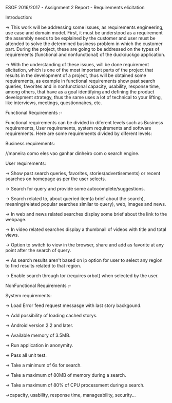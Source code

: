ESOF 2016/2017 - Assignment 2 Report - Requirements elicitation

Introduction:

-> This work will be addressing some issues, as requirements engineering, use case and domain model. First, it must be understood as a requirement the assembly needs to be explained by the customer and user must be attended to solve the determined business problem in which the customer part. During the project, these are going to be addressed on the types of requirements (functional and nonfunctional) of the duckduckgo application.

-> With the understanding of these issues, will be done requirement elicitation, which is one of the most important parts of the project that results in the development of a project, thus will be obtained some requirements, as example in functional requirements show past search queries, favorites and in nonfunctional capacity, usability, response time, among others, that have as a goal identifying and defining the product development strategy, thus the same uses a lot of technical to your lifting, like interviews, meetings, questionnaires, etc.

Functional Requirements :-

Functional requirements can be divided in diferent levels such as Business requirements, User requirements, system requirements and software requirements. Here are some requirements divided by diferent levels:

Business requirements:

//maneira como eles vao ganhar dinheiro com o search engine. 

User requirements:

-> Show past search queries, favorites, stories(advertisements) or recent searches on homepage as per the user selects.

-> Search for query and provide some autocomplete/suggestions.

-> Search related to, about queried item(a brief about the search), meaning(related popular searches similar to query), web, images and news.

-> In web and news related searches display some brief about the link to the webpage.

-> In video related searches display a thumbnail of videos with title and total views.

-> Option to switch to view in the browser, share and add as favorite at any point after the search of query.

-> As search results aren't based on ip option for user to select any region to find results related to that region. 

-> Enable search through tor (requires orbot) when selected by the user.


NonFunctional Requirements :-

System requirements:

-> Load Error feed request messasge with last story backgound.

-> Add possibility of loading cached storys. 

-> Android version 2.2 and later.

-> Available memory of 3.5MB.

-> Run application in anonymity.

-> Pass all unit test.

-> Take a minimum of 6s for search.

-> Take a maximum of 80MB of memory during a search. 

-> Take a maximum of 80% of CPU processment during a search.

->capacity, usability, response time, manageability, security...

